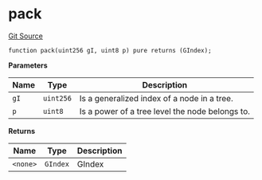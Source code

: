 # pack
[Git Source](https://github.com/lidofinance/community-staking-module/blob/ef5c94eed5211bf6c350512cf569895da670f26c/src/lib/GIndex.sol)


```solidity
function pack(uint256 gI, uint8 p) pure returns (GIndex);
```
**Parameters**

|Name|Type|Description|
|----|----|-----------|
|`gI`|`uint256`|Is a generalized index of a node in a tree.|
|`p`|`uint8`|Is a power of a tree level the node belongs to.|

**Returns**

|Name|Type|Description|
|----|----|-----------|
|`<none>`|`GIndex`|GIndex|


